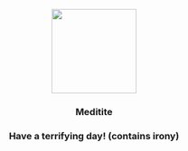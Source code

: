 <p align="center">
    <img src="https://raw.githubusercontent.com/PokeAPI/sprites/master/sprites/pokemon/307.png" width="150" height="150">
</p>
<h3 align="center"> <b>Meditite</b></h3>
<h3 align="center">Have a terrifying day! (contains irony)</h3>

